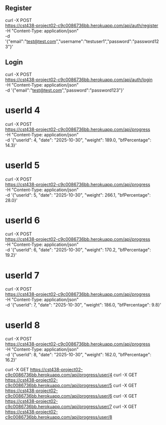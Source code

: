 
## Register 
curl -X POST \
  https://cst438-project02-c9c0086736bb.herokuapp.com/api/auth/register \
  -H "Content-Type: application/json" \
  -d '{"email":"test@test.com","username":"testuser1","password":"password123"}'


## Login 
curl -X POST \
  https://cst438-project02-c9c0086736bb.herokuapp.com/api/auth/login \
  -H "Content-Type: application/json" \
  -d '{"email":"test@test.com","password":"password123"}'





# userId 4
curl -X POST \
  https://cst438-project02-c9c0086736bb.herokuapp.com/api/progress \
  -H "Content-Type: application/json" \
  -d '{"userId": 4, "date": "2025-10-30", "weight": 189.0, "bfPercentage": 14.3}'

# userId 5
curl -X POST \
  https://cst438-project02-c9c0086736bb.herokuapp.com/api/progress \
  -H "Content-Type: application/json" \
  -d '{"userId": 5, "date": "2025-10-30", "weight": 266.1, "bfPercentage": 28.0}'

# userId 6
curl -X POST \
  https://cst438-project02-c9c0086736bb.herokuapp.com/api/progress \
  -H "Content-Type: application/json" \
  -d '{"userId": 6, "date": "2025-10-30", "weight": 170.2, "bfPercentage": 19.2}'

# userId 7
curl -X POST \
  https://cst438-project02-c9c0086736bb.herokuapp.com/api/progress \
  -H "Content-Type: application/json" \
  -d '{"userId": 7, "date": "2025-10-30", "weight": 186.0, "bfPercentage": 9.8}'

# userId 8
curl -X POST \
  https://cst438-project02-c9c0086736bb.herokuapp.com/api/progress \
  -H "Content-Type: application/json" \
  -d '{"userId": 8, "date": "2025-10-30", "weight": 162.0, "bfPercentage": 16.2}'




curl -X GET https://cst438-project02-c9c0086736bb.herokuapp.com/api/progress/user/4
curl -X GET https://cst438-project02-c9c0086736bb.herokuapp.com/api/progress/user/5
curl -X GET https://cst438-project02-c9c0086736bb.herokuapp.com/api/progress/user/6
curl -X GET https://cst438-project02-c9c0086736bb.herokuapp.com/api/progress/user/7
curl -X GET https://cst438-project02-c9c0086736bb.herokuapp.com/api/progress/user/8


